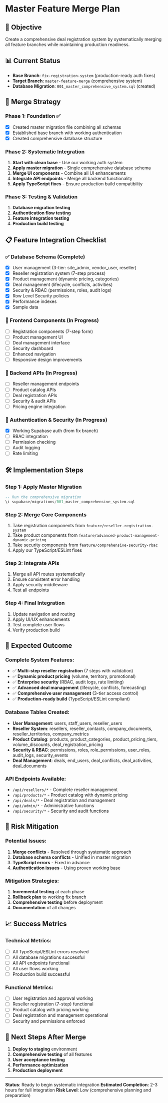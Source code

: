 # Master Feature Merge Plan

## 🎯 Objective
Create a comprehensive deal registration system by systematically merging all feature branches while maintaining production readiness.

## 📊 Current Status
- **Base Branch**: `fix-registration-system` (production-ready auth fixes)
- **Target Branch**: `master-feature-merge` (comprehensive system)
- **Database Migration**: `001_master_comprehensive_system.sql` (created)

## 🚀 Merge Strategy

### Phase 1: Foundation ✅
- [x] Created master migration file combining all schemas
- [x] Established base branch with working authentication
- [x] Created comprehensive database structure

### Phase 2: Systematic Integration
1. **Start with clean base** - Use our working auth system
2. **Apply master migration** - Single comprehensive database schema
3. **Merge UI components** - Combine all UI enhancements
4. **Integrate API endpoints** - Merge all backend functionality
5. **Apply TypeScript fixes** - Ensure production build compatibility

### Phase 3: Testing & Validation
1. **Database migration testing**
2. **Authentication flow testing**
3. **Feature integration testing**
4. **Production build testing**

## 📋 Feature Integration Checklist

### ✅ Database Schema (Complete)
- [x] User management (3-tier: site_admin, vendor_user, reseller)
- [x] Reseller registration system (7-step process)
- [x] Product management (dynamic pricing, categories)
- [x] Deal management (lifecycle, conflicts, activities)
- [x] Security & RBAC (permissions, roles, audit logs)
- [x] Row Level Security policies
- [x] Performance indexes
- [x] Sample data

### 🔄 Frontend Components (In Progress)
- [ ] Registration components (7-step form)
- [ ] Product management UI
- [ ] Deal management interface
- [ ] Security dashboard
- [ ] Enhanced navigation
- [ ] Responsive design improvements

### 🔄 Backend APIs (In Progress)
- [ ] Reseller management endpoints
- [ ] Product catalog APIs
- [ ] Deal registration APIs
- [ ] Security & audit APIs
- [ ] Pricing engine integration

### 🔄 Authentication & Security (In Progress)
- [x] Working Supabase auth (from fix branch)
- [ ] RBAC integration
- [ ] Permission checking
- [ ] Audit logging
- [ ] Rate limiting

## 🛠 Implementation Steps

### Step 1: Apply Master Migration
```sql
-- Run the comprehensive migration
\i supabase/migrations/001_master_comprehensive_system.sql
```

### Step 2: Merge Core Components
1. Take registration components from `feature/reseller-registration-system`
2. Take product components from `feature/advanced-product-management-dynamic-pricing`
3. Take security components from `feature/comprehensive-security-rbac`
4. Apply our TypeScript/ESLint fixes

### Step 3: Integrate APIs
1. Merge all API routes systematically
2. Ensure consistent error handling
3. Apply security middleware
4. Test all endpoints

### Step 4: Final Integration
1. Update navigation and routing
2. Apply UI/UX enhancements
3. Test complete user flows
4. Verify production build

## 🎯 Expected Outcome

### Complete System Features:
- ✅ **Multi-step reseller registration** (7 steps with validation)
- ✅ **Dynamic product pricing** (volume, territory, promotional)
- ✅ **Enterprise security** (RBAC, audit logs, rate limiting)
- ✅ **Advanced deal management** (lifecycle, conflicts, forecasting)
- ✅ **Comprehensive user management** (3-tier access control)
- ✅ **Production-ready build** (TypeScript/ESLint compliant)

### Database Tables Created:
- **User Management**: users, staff_users, reseller_users
- **Reseller System**: resellers, reseller_contacts, company_documents, reseller_territories, company_metrics
- **Product Catalog**: products, product_categories, product_pricing_tiers, volume_discounts, deal_registration_pricing
- **Security & RBAC**: permissions, roles, role_permissions, user_roles, audit_logs, security_events
- **Deal Management**: deals, end_users, deal_conflicts, deal_activities, deal_documents

### API Endpoints Available:
- `/api/resellers/*` - Complete reseller management
- `/api/products/*` - Product catalog with dynamic pricing
- `/api/deals/*` - Deal registration and management
- `/api/admin/*` - Administrative functions
- `/api/security/*` - Security and audit functions

## 🚨 Risk Mitigation

### Potential Issues:
1. **Merge conflicts** - Resolved through systematic approach
2. **Database schema conflicts** - Unified in master migration
3. **TypeScript errors** - Fixed in advance
4. **Authentication issues** - Using proven working base

### Mitigation Strategies:
1. **Incremental testing** at each phase
2. **Rollback plan** to working fix branch
3. **Comprehensive testing** before deployment
4. **Documentation** of all changes

## 📈 Success Metrics

### Technical Metrics:
- [ ] All TypeScript/ESLint errors resolved
- [ ] All database migrations successful
- [ ] All API endpoints functional
- [ ] All user flows working
- [ ] Production build successful

### Functional Metrics:
- [ ] User registration and approval working
- [ ] Reseller registration (7-step) functional
- [ ] Product catalog with pricing working
- [ ] Deal registration and management operational
- [ ] Security and permissions enforced

## 🎉 Next Steps After Merge

1. **Deploy to staging** environment
2. **Comprehensive testing** of all features
3. **User acceptance testing**
4. **Performance optimization**
5. **Production deployment**

---

**Status**: Ready to begin systematic integration
**Estimated Completion**: 2-3 hours for full integration
**Risk Level**: Low (comprehensive planning and preparation)
